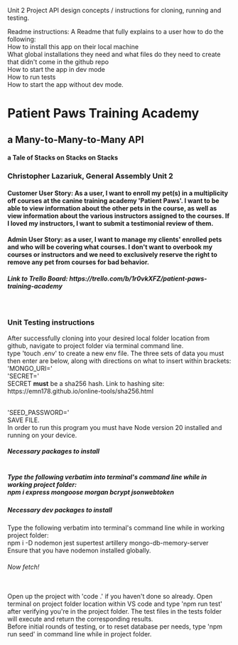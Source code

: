 Unit 2 Project API design concepts / instructions for cloning, running and testing.

Readme instructions:
A Readme that fully explains to a user how to do the following:<br>
How to install this app on their local machine<br>
What global installations they need and what files do they need to create that didn't come in the github repo<br>
How to start the app in dev mode<br>
How to run tests<br>
How to start the app without dev mode.<br>

<h1>Patient Paws Training Academy</h1>
<h2>a Many-to-Many-to-Many API</h2>
<h4>a Tale of Stacks on Stacks on Stacks</h4>
<h3>Christopher Lazariuk, General Assembly Unit 2</h3>
<h4>Customer User Story: As a user, I want to enroll my pet(s) in a multiplicity off courses at the canine training academy 'Patient Paws'. I want to be able to view information about the other pets in the course, as well as view information about the various instructors assigned to the courses. If I loved my instructors, I want to submit a testimonial review of them.</h4>
<h4>Admin User Story: as a user, I want to manage my clients' enrolled pets and who will be covering what courses. I don't want to overbook my courses or instructors and we need to exclusively reserve the right to remove any pet from courses for bad behavior.</h4>
<h5>Link to Trello Board: https://trello.com/b/1r0vkXFZ/patient-paws-training-academy</h5>
<br>
<h3>Unit Testing instructions</h3>
<p>After successfully cloning into your desired local folder location from github, navigate to project folder via terminal command line.
<br>
type 'touch .env' to create a new env file. The three sets of data you must then enter are below, along with directions on what to insert within brackets: <br>'MONGO_URI=<enterLinkInformationToYourMongDBdatabase>'<br>'SECRET=<enterSHA-256-SECRET-encryptionToPreferredSecretPassword>'<br>SECRET <strong>must</strong> be a sha256 hash. Link to hashing site: https://emn178.github.io/online-tools/sha256.html

<br>'SEED_PASSWORD=<enterYourDesiredMockPasswordForSeedFiles>'
<br>
SAVE FILE.
<br>
In order to run this program you must have Node version 20 installed and running on your device.
<br>
<h5>Necessary packages to install<h5>
<br> Type the following verbatim into terminal's command line while in working project folder:<br> npm i express mongoose morgan bcrypt jsonwebtoken
<br>
<h5>Necessary dev packages to install</h5> Type the following verbatim into terminal's command line while in working project folder: <br> npm i -D nodemon jest supertest artillery mongo-db-memory-server
<br>
Ensure that you have nodemon installed globally.
<br>
<h6>Now fetch!</h6>
<br>
Open up the project with 'code .' if you haven't done so already. Open terminal on project folder location within VS code and type 'npm run test' after verifying you're in the project folder.
The test files in the tests folder will execute and return the corresponding results.
<br>
Before initial rounds of testing, or to reset database per needs, type 'npm run seed' in command line while in project folder.
</p>

<br>

<br>
</ol>
